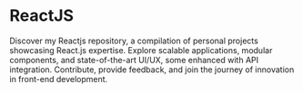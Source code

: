 # ReactJS
Discover my Reactjs repository, a compilation of personal projects showcasing React.js expertise. Explore scalable applications, modular components, and state-of-the-art UI/UX, some enhanced with API integration. Contribute, provide feedback, and join the journey of innovation in front-end development.
